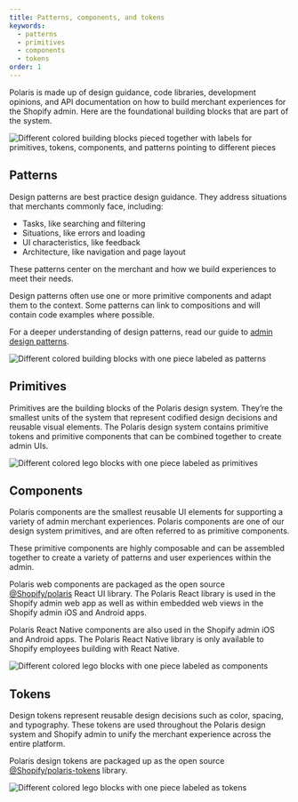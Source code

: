 ```yaml
---
title: Patterns, components, and tokens
keywords:
  - patterns
  - primitives
  - components
  - tokens
order: 1
---
```


Polaris is made up of design guidance, code libraries, development opinions, and API documentation on how to build merchant experiences for the Shopify admin. Here are the foundational building blocks that are part of the system.

![Different colored building blocks pieced together with labels for primitives, tokens, components, and patterns pointing to different pieces](/images/getting-started/patterns-components-tokens/combined@2x.png)

## Patterns

Design patterns are best practice design guidance. They address situations that merchants commonly face, including:

- Tasks, like searching and filtering
- Situations, like errors and loading
- UI characteristics, like feedback
- Architecture, like navigation and page layout

These patterns center on the merchant and how we build experiences to meet their needs.

Design patterns often use one or more primitive components and adapt them to the context. Some patterns can link to compositions and will contain code examples where possible.

For a deeper understanding of design patterns, read our guide to [admin design patterns](/patterns/design-patterns).

![Different colored building blocks with one piece labeled as patterns](/images/getting-started/patterns-components-tokens/patterns@2x.png)

## Primitives

Primitives are the building blocks of the Polaris design system. They’re the smallest units of the system that represent codified design decisions and reusable visual elements. The Polaris design system contains primitive tokens and primitive components that can be combined together to create admin UIs.

![Different colored lego blocks with one piece labeled as primitives](/images/getting-started/patterns-components-tokens/primitives@2x.png)

## Components

Polaris components are the smallest reusable UI elements for supporting a variety of admin merchant experiences. Polaris components are one of our design system primitives, and are often referred to as primitive components.

These primitive components are highly composable and can be assembled together to create a variety of patterns and user experiences within the admin.

Polaris web components are packaged as the open source [@Shopify/polaris](https://github.com/Shopify/polaris/tree/main/polaris-react) React UI library. The Polaris React library is used in the Shopify admin web app as well as within embedded web views in the Shopify admin iOS and Android apps.

Polaris React Native components are also used in the Shopify admin iOS and Android apps. The Polaris React Native library is only available to Shopify employees building with React Native.

![Different colored lego blocks with one piece labeled as components](/images/getting-started/patterns-components-tokens/components@2x.png)

## Tokens

Design tokens represent reusable design decisions such as color, spacing, and typography. These tokens are used throughout the Polaris design system and Shopify admin to unify the merchant experience across the entire platform.

Polaris design tokens are packaged up as the open source [@Shopify/polaris-tokens](https://github.com/Shopify/polaris/tree/main/polaris-tokens) library.

![Different colored lego blocks with one piece labeled as tokens](/images/getting-started/patterns-components-tokens/tokens@2x.png)
